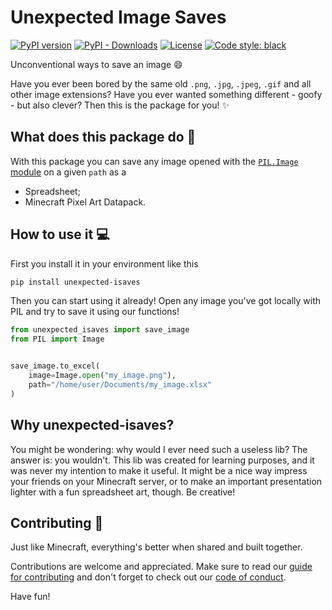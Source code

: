 # Unexpected Image Saves
[![PyPI version](https://badge.fury.io/py/unexpected-isaves.svg)](https://badge.fury.io/py/unexpected-isaves)
[![PyPI - Downloads](https://img.shields.io/pypi/dm/unexpected-isaves)](https://pypi.org/project/unexpected-isaves/)
[![License](https://img.shields.io/badge/license-MIT-blue)](https://github.com/Eric-Mendes/unexpected-isaves/blob/main/LICENSE)
[![Code style: black](https://img.shields.io/badge/code%20style-black-000000.svg)](https://github.com/psf/black)

Unconventional ways to save an image :smile:

Have you ever been bored by the same old `.png`, `.jpg`, `.jpeg`, `.gif` and all other image extensions? Have you ever wanted something different - goofy - but also clever? Then this is the package for you! :sparkles:

## What does this package do :thinking:
With this package you can save any image opened with the [`PIL.Image` module](https://pillow.readthedocs.io/en/stable/reference/Image.html) on a given `path` as a
- Spreadsheet;
- Minecraft Pixel Art Datapack.

## How to use it :computer:
First you install it in your environment like this
```bash
pip install unexpected-isaves
```
Then you can start using it already! Open any image you've got locally with PIL and try to save it using our functions!
```python
from unexpected_isaves import save_image
from PIL import Image


save_image.to_excel(
    image=Image.open("my_image.png"),
    path="/home/user/Documents/my_image.xlsx"
)
```

## Why unexpected-isaves?
You might be wondering: why would I ever need such a useless lib? The answer is: you wouldn't. This lib was created for learning purposes, and it was never my intention to make it useful. It might be a nice way impress your friends on your Minecraft server, or to make an important presentation lighter with a fun spreadsheet art, though. Be creative!

## Contributing :pencil:
Just like Minecraft, everything's better when shared and built together.

Contributions are welcome and appreciated. Make sure to read our [guide for contributing](https://github.com/Eric-Mendes/unexpected_isaves/blob/main/CONTRIBUTING.md) and don't forget to check out our [code of conduct](https://github.com/Eric-Mendes/unexpected_isaves/blob/main/CODE_OF_CONDUCT.md).

Have fun!
